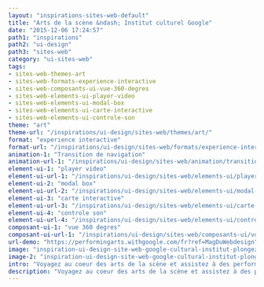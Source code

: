 ```yaml
---
layout: "inspirations-sites-web-default"
title: "Arts de la scène &ndash; Institut culturel Google"
date: "2015-12-06 17:24:57"
path1: "inspirations"
path2: "ui-design"
path3: "sites-web"
category: "ui-sites-web"
tags:
- sites-web-themes-art
- sites-web-formats-experience-interactive
- sites-web-composants-ui-vue-360-degres
- sites-web-elements-ui-player-video
- sites-web-elements-ui-modal-box
- sites-web-elements-ui-carte-interactive
- sites-web-elements-ui-controle-son
theme: "art"
theme-url: "/inspirations/ui-design/sites-web/themes/art/"
format: "experience interactive"
format-url: "/inspirations/ui-design/sites-web/formats/experience-interactive/"
animation-1: "Transition de navigation"
animation-url-1: "/inspirations/ui-design/sites-web/animation/transition-navigation/"
element-ui-1: "player video"
element-ui-url-1: "/inspirations/ui-design/sites-web/elements-ui/player-video/"
element-ui-2: "modal box"
element-ui-url-2: "/inspirations/ui-design/sites-web/elements-ui/modal-box/"
element-ui-3: "carte interactive"
element-ui-url-3: "/inspirations/ui-design/sites-web/elements-ui/carte-interactive/"
element-ui-4: "controle son"
element-ui-url-4: "/inspirations/ui-design/sites-web/elements-ui/controle-son/"
composant-ui-1: "vue 360 degres"
composant-ui-url-1: "/inspirations/ui-design/sites-web/composants-ui/vue-360-degres/"
url-demo: "https://performingarts.withgoogle.com/fr?ref=MagDuWebdesign"
image: "inspiration-ui-design-site-web-google-cultural-institut-plongez-dans-l-univers-des-arts-de-la-scene-1.jpg"
image-2: "inspiration-ui-design-site-web-google-cultural-institut-plongez-dans-l-univers-des-arts-de-la-scene-2.jpg"
intro: "Voyagez au coeur des arts de la scène et assistez à des performances à 360° des plus grands artistes contemporains."
description: "Voyagez au coeur des arts de la scène et assistez à des performances à 360° des plus grands artistes contemporains."
---
```

